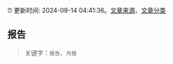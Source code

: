 :alarm_clock: 更新时间: 2024-09-14 04:41:36。[文章来源](/README.md)、[文章分类](/TAGS.md)

## 报告


> 关键字：`报告`、`月报`



